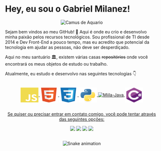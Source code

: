 # Hey, eu sou o Gabriel Milanez!

<p align="center">
  <img src="https://lh3.googleusercontent.com/-3eoikp0GMYM/YeHF5YB8KPI/AAAAAAAAKC4/NeiQanMgSmsn2m96obCX3hAhNrW9IjtWQCNcBGAsYHQ/c8313e9a13d264cf6779e4275d5364c3-removebg-preview.png" alt="Camus de Aquario"/>
</p>

Sejam bem vindos ao meu GitHub! 👋 Aqui é onde eu crio e desenvolvo minha paixão pelos recursos tecnológicos. Sou profissional de TI desde 2014 e Dev Front-End a pouco tempo, mas eu acredito que potencial da tecnologia em ajudar as pessoas, não deve ser desperdiçado. 

Aqui no meu santuário 🏛️, existem várias casas ~~repositórios~~ onde você encontrará os meus objetos de estudo ou trabalho.

Atualmente, eu estudo e desenvolvo nas seguintes tecnologias 👇

<!-- Ícones de Tecnologias -->
<div style="display: inline_block" align="center"><br>
<a href="https://github.com/miilanez/javascript" target="_blank"><img align="center" alt="Miila-Js" height="50" width="60" src="https://raw.githubusercontent.com/devicons/devicon/master/icons/javascript/javascript-plain.svg">
 <!-- <img align="center" alt="Rafa-Ts" height="30" width="40" src="https://raw.githubusercontent.com/devicons/devicon/master/icons/typescript/typescript-plain.svg"> -->
 <!-- <img align="center" alt="Rafa-React" height="30" width="40" src="https://raw.githubusercontent.com/devicons/devicon/master/icons/react/react-original.svg"> -->
<a href="https://github.com/miilanez/front-end" target="_blank"><img align="center" alt="Miila-HTML" height="50" width="60" src="https://raw.githubusercontent.com/devicons/devicon/master/icons/html5/html5-original.svg">
<a href="https://github.com/miilanez/front-end" target="_blank"><img align="center" alt="Miila-CSS" height="50" width="60" src="https://raw.githubusercontent.com/devicons/devicon/master/icons/css3/css3-original.svg">
<a href="https://github.com/miilanez/python" target="_blank"><img align="center" alt="Miila-Python" height="50" width="60" src="https://raw.githubusercontent.com/devicons/devicon/master/icons/python/python-original.svg">
<a href="https://github.com/miilanez/java" target="_blank"><img align="center" alt="Miila-Java" height="50" width="60" src="https://cdn.icon-icons.com/icons2/2415/PNG/512/java_original_wordmark_logo_icon_146459.png">  
<a href="https://github.com/miilanez/c" target="_blank"><img align="center" alt="Miila-Csharp" height="50" width="60" src="https://raw.githubusercontent.com/devicons/devicon/master/icons/csharp/csharp-original.svg"> 

 <!-- Imagem de perfil lateral  
   <img align="right" alt="Rafa-pic" height="150" style="border-radius:50px;" src="https://media.discordapp.net/attachments/639956127056134178/890373478988013628/Publicacoes_Instagram_1_1.png?width=676&height=676"> -->
</div>
  
  ##
  
  <p align="center" >Se quiser ou precisar entrar em contato comigo, você pode tentar através das seguintes opções: </p>
  
 <!-- Ícones de Redes Sociais -->
<div align="center"> 
  <!-- Twitter -->
  <a href="https://twitter.com/mr_milanez" target="_blank"><img src="https://img.shields.io/badge/-Twitter-%230077B5?style=for-the-badge&logo=twitter&logoColor=white" target="_blank"></a>
   <!-- YouTube 
  <a href="https://www.youtube.com/channel/UC_-uuuZbY0AAt9CViNzvc-Q" target="_blank"><img src="https://img.shields.io/badge/YouTube-FF0000?style=for-the-badge&logo=youtube&logoColor=white" target="_blank"></a> -->
   <!-- Instagram -->
  <a href="https://www.instagram.com/miilanez/" target="_blank"><img src="https://img.shields.io/badge/-Instagram-%23E4405F?style=for-the-badge&logo=instagram&logoColor=white" target="_blank"></a>
  <!-- Twitch 
 	<a href="https://www.twitch.tv/rafaballerinii" target="_blank"><img src="https://img.shields.io/badge/Twitch-9146FF?style=for-the-badge&logo=twitch&logoColor=white" target="_blank"></a>
   Discord 
 <a href="https://discord.gg/wagxzStdcR" target="_blank"><img src="https://img.shields.io/badge/Discord-7289DA?style=for-the-badge&logo=discord&logoColor=white" target="_blank"></a>  -->
   <!-- HotMail -->
  <a href = "mailto:gabrielmilanez99@hotmail.com"><img src="https://img.shields.io/badge/-Hotmail-%23333?style=for-the-badge&logo=gmail&logoColor=white" target="_blank"></a>
   <!-- LinkedIn -->
  <a href="http://linkedin.com/in/gabriel-milanez" target="_blank"><img src="https://img.shields.io/badge/-LinkedIn-%230077B5?style=for-the-badge&logo=linkedin&logoColor=white" target="_blank"></a> 

  ##
  
   <!-- Cobrinha de commits -->
  
  ![Snake animation](https://github.com/miilanez/miilanez/blob/output/github-contribution-grid-snake.svg)
 
</div>
